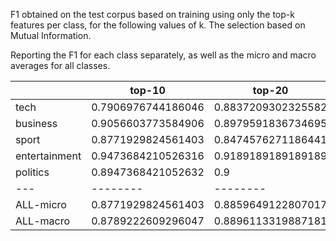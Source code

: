 F1 obtained on the test corpus based on training using only the top-k features per class, for the following values of k. The selection based on Mutual Information.

Reporting the F1 for each class separately, as well as the micro and macro averages for all classes.

|   | top-10 | top-20 | top-40 | top-80 | top-160|
|---|--------|--------|--------|--------|--------|
tech |0.7906976744186046| 0.8837209302325582| 0.9268292682926829| 0.975609756097561|0.9523809523809523 |
business |0.9056603773584906 |0.8979591836734695 | 0.9199999999999999| 0.9600000000000001| 0.9019607843137256|
sport |0.8771929824561403 | 0.8474576271186441| 0.9122807017543859| 0.9285714285714286|0.9615384615384616 |
entertainment |0.9473684210526316 | 0.9189189189189189| 0.9743589743589743| 0.9500000000000001| 0.9|
politics |0.8947368421052632 |0.9 |0.9268292682926829 |0.9268292682926829 |0.9302325581395349 |
|---|--------|--------|--------|--------|--------|
ALL-micro | 0.8771929824561403|0.8859649122807017 | 0.9298245614035088| 0.9473684210526315| 0.9298245614035088|
ALL-macro | 0.8789222609296047| 0.8896113319887181| 0.9320596425397453|0.9482020905923345 | 0.9292225512745349|

